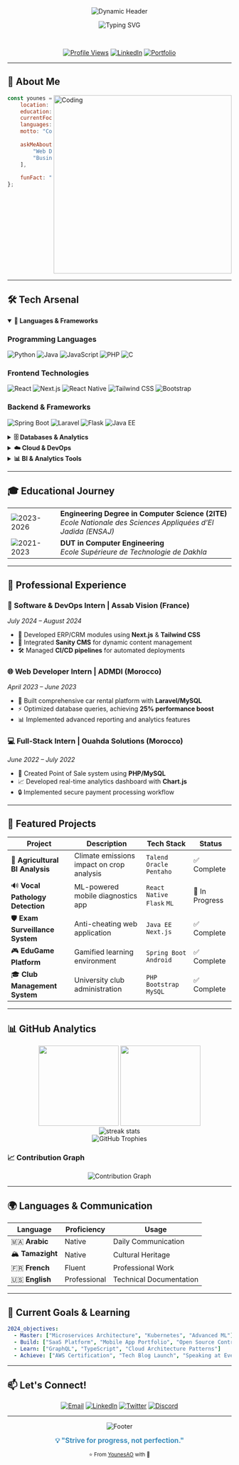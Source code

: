 <div align="center">
  <img src="https://capsule-render.vercel.app/api?type=waving&color=2dceef,3c8dbc,1e528e,273c75&height=200&section=header&text=Hi%20I'm%20YounesAO!&fontSize=50&fontAlignY=35&desc=Crafting%20Digital%20Solutions%20•%20Building%20Tomorrow&descAlignY=55&fontColor=ffffff&animation=fadeIn" alt="Dynamic Header"/>
</div>

<div align="center">
  
  ![Typing SVG](https://readme-typing-svg.herokuapp.com?font=JetBrains+Mono&size=28&duration=3000&pause=1000&color=3C8DBC&center=true&vCenter=true&multiline=true&width=600&height=100&lines=Computer+Science+Engineer;Full-Stack+Developer;DevOps+%26+BI+Enthusiast;Always+Learning%2C+Always+Building)
  
  <br/>
  
  [![Profile Views](https://komarev.com/ghpvc/?username=YounesAO&style=for-the-badge&color=3C8DBC&label=PROFILE+VIEWS)](https://github.com/YounesAO)
  [![LinkedIn](https://img.shields.io/badge/Connect-0077B5?style=for-the-badge&logo=linkedin&logoColor=white)](https://linkedin.com/in/younes-ao)
  [![Portfolio](https://img.shields.io/badge/Portfolio-1e528e?style=for-the-badge&logo=google-chrome&logoColor=white)](https://younes-ao.dev)
  
</div>

---

## 🎯 About Me

<img align="right" alt="Coding" width="400" src="https://raw.githubusercontent.com/abhisheknaiidu/abhisheknaiidu/master/code.gif">

```javascript
const younes = {
    location: "Morocco 🇲🇦",
    education: "Computer Science Engineering @ ENSAJ",
    currentFocus: ["Full-Stack Development", "Cloud Computing", "BI Analytics"],
    languages: ["Arabic", "Tamazight", "French", "English"],
    motto: "Code with passion, deploy with confidence",
    
    askMeAbout: [
        "Web Development", "Mobile Apps", "DevOps", 
        "Business Intelligence", "Cloud Architecture"
    ],
    
    funFact: "I debug with console.log and I'm not ashamed! 🐛"
};
```

<br clear="right"/>

---

## 🛠️ Tech Arsenal

<details open>
<summary><b>🔧 Languages & Frameworks</b></summary>

### Programming Languages
![Python](https://img.shields.io/badge/Python-3c8dbc?style=for-the-badge&logo=python&logoColor=white)
![Java](https://img.shields.io/badge/Java-273c75?style=for-the-badge&logo=openjdk&logoColor=white)
![JavaScript](https://img.shields.io/badge/JavaScript-2dceef?style=for-the-badge&logo=javascript&logoColor=black)
![PHP](https://img.shields.io/badge/PHP-1e528e?style=for-the-badge&logo=php&logoColor=white)
![C](https://img.shields.io/badge/C-3c8dbc?style=for-the-badge&logo=c&logoColor=white)

### Frontend Technologies
![React](https://img.shields.io/badge/React-3c8dbc?style=for-the-badge&logo=react&logoColor=61DAFB)
![Next.js](https://img.shields.io/badge/Next.js-273c75?style=for-the-badge&logo=nextdotjs&logoColor=white)
![React Native](https://img.shields.io/badge/React_Native-2dceef?style=for-the-badge&logo=react&logoColor=61DAFB)
![Tailwind CSS](https://img.shields.io/badge/Tailwind_CSS-1e528e?style=for-the-badge&logo=tailwind-css&logoColor=white)
![Bootstrap](https://img.shields.io/badge/Bootstrap-273c75?style=for-the-badge&logo=bootstrap&logoColor=white)

### Backend & Frameworks
![Spring Boot](https://img.shields.io/badge/Spring_Boot-3c8dbc?style=for-the-badge&logo=spring-boot&logoColor=white)
![Laravel](https://img.shields.io/badge/Laravel-2dceef?style=for-the-badge&logo=laravel&logoColor=white)
![Flask](https://img.shields.io/badge/Flask-273c75?style=for-the-badge&logo=flask&logoColor=white)
![Java EE](https://img.shields.io/badge/Java_EE-3c8dbc?style=for-the-badge&logo=java&logoColor=white)

</details>

<details>
<summary><b>🗄️ Databases & Analytics</b></summary>

![MySQL](https://img.shields.io/badge/MySQL-1e528e?style=for-the-badge&logo=mysql&logoColor=white)
![MongoDB](https://img.shields.io/badge/MongoDB-2dceef?style=for-the-badge&logo=mongodb&logoColor=white)
![Oracle](https://img.shields.io/badge/Oracle-273c75?style=for-the-badge&logo=oracle&logoColor=white)
![SQL Server](https://img.shields.io/badge/Microsoft_SQL_Server-3c8dbc?style=for-the-badge&logo=microsoft-sql-server&logoColor=white)
![Cassandra](https://img.shields.io/badge/Cassandra-1e528e?style=for-the-badge&logo=apache-cassandra&logoColor=white)
![Hadoop](https://img.shields.io/badge/Hadoop-2dceef?style=for-the-badge&logo=apache-hadoop&logoColor=black)

</details>

<details>
<summary><b>☁️ Cloud & DevOps</b></summary>

![AWS](https://img.shields.io/badge/AWS-273c75?style=for-the-badge&logo=amazon-aws&logoColor=white)
![Docker](https://img.shields.io/badge/Docker-3c8dbc?style=for-the-badge&logo=docker&logoColor=white)
![Linux](https://img.shields.io/badge/Linux-2dceef?style=for-the-badge&logo=linux&logoColor=black)
![Git](https://img.shields.io/badge/Git-1e528e?style=for-the-badge&logo=git&logoColor=white)
![GitHub](https://img.shields.io/badge/GitHub-273c75?style=for-the-badge&logo=github&logoColor=white)

</details>

<details>
<summary><b>📊 BI & Analytics Tools</b></summary>

![Talend](https://img.shields.io/badge/Talend-3c8dbc?style=for-the-badge&logo=talend&logoColor=white)
![Pentaho](https://img.shields.io/badge/Pentaho-1e528e?style=for-the-badge&logoColor=white)
![BIRT](https://img.shields.io/badge/Eclipse_BIRT-273c75?style=for-the-badge&logo=eclipse&logoColor=white)

</details>

---

## 🎓 Educational Journey

<table>
<tr>
<td>
<img src="https://img.shields.io/badge/2023--2026-3c8dbc?style=for-the-badge&logoColor=white" alt="2023-2026"/>
</td>
<td>
<strong>Engineering Degree in Computer Science (2ITE)</strong><br/>
<em>Ecole Nationale des Sciences Appliquées d'El Jadida (ENSAJ)</em>
</td>
</tr>
<tr>
<td>
<img src="https://img.shields.io/badge/2021--2023-2dceef?style=for-the-badge&logoColor=white" alt="2021-2023"/>
</td>
<td>
<strong>DUT in Computer Engineering</strong><br/>
<em>Ecole Supérieure de Technologie de Dakhla</em>
</td>
</tr>
</table>

---

## 💼 Professional Experience

### 🔧 Software & DevOps Intern | Assab Vision (France)
*July 2024 – August 2024*
- 🚀 Developed ERP/CRM modules using **Next.js** & **Tailwind CSS**
- 🔌 Integrated **Sanity CMS** for dynamic content management
- 🛠️ Managed **CI/CD pipelines** for automated deployments

### 🌐 Web Developer Intern | ADMDI (Morocco)  
*April 2023 – June 2023*
- 🚗 Built comprehensive car rental platform with **Laravel/MySQL**
- ⚡ Optimized database queries, achieving **25% performance boost**
- 📊 Implemented advanced reporting and analytics features

### 💻 Full-Stack Intern | Ouahda Solutions (Morocco)
*June 2022 – July 2022*
- 🏪 Created Point of Sale system using **PHP/MySQL**
- 📈 Developed real-time analytics dashboard with **Chart.js**
- 🔒 Implemented secure payment processing workflow

---

## 🚀 Featured Projects

<div align="center">

| Project | Description | Tech Stack | Status |
|---------|-------------|------------|---------|
| 🌱 **Agricultural BI Analysis** | Climate emissions impact on crop analysis | `Talend` `Oracle` `Pentaho` | ✅ Complete |
| 🔊 **Vocal Pathology Detection** | ML-powered mobile diagnostics app | `React Native` `Flask` `ML` | 🚧 In Progress |
| 🛡️ **Exam Surveillance System** | Anti-cheating web application | `Java EE` `Next.js` | ✅ Complete |
| 🎮 **EduGame Platform** | Gamified learning environment | `Spring Boot` `Android` | ✅ Complete |
| 🎓 **Club Management System** | University club administration | `PHP` `Bootstrap` `MySQL` | ✅ Complete |

</div>

---

## 📊 GitHub Analytics

<div align="center">
  <img height="180em" src="https://github-readme-stats.vercel.app/api?username=YounesAO&show_icons=true&theme=tokyonight&include_all_commits=true&count_private=true&hide_border=true&bg_color=161c2b&title_color=2dceef&icon_color=3c8dbc&text_color=ffffff"/>
  <img height="180em" src="https://github-readme-stats.vercel.app/api/top-langs/?username=YounesAO&layout=compact&langs_count=8&theme=tokyonight&hide_border=true&bg_color=161c2b&title_color=2dceef&text_color=ffffff"/>
</div>

<div align="center">
  <img src="https://github-readme-streak-stats.herokuapp.com/?user=YounesAO&theme=tokyonight&hide_border=true&background=161c2b&stroke=2dceef&ring=3c8dbc&fire=2dceef&currStreakLabel=ffffff&sideLabels=ffffff&currStreakNum=3c8dbc&sideNums=3c8dbc&dates=ffffff" alt="streak stats"/>
</div>

<div align="center">
  <img src="https://github-profile-trophy.vercel.app/?username=YounesAO&theme=tokyonight&no-frame=true&no-bg=true&margin-w=4&column=7" alt="GitHub Trophies"/>
</div>

### 📈 Contribution Graph
<div align="center">
  <img src="https://github-readme-activity-graph.vercel.app/graph?username=YounesAO&theme=tokyo-night&bg_color=161c2b&color=3c8dbc&line=2dceef&point=ffffff&area=true&hide_border=true" alt="Contribution Graph"/>
</div>

---

## 🌍 Languages & Communication

<div align="center">

| Language | Proficiency | Usage |
|----------|-------------|-------|
| 🇲🇦 **Arabic** | Native | Daily Communication |
| 🏔️ **Tamazight** | Native | Cultural Heritage |
| 🇫🇷 **French** | Fluent | Professional Work |
| 🇺🇸 **English** | Professional | Technical Documentation |

</div>

---

## 🎯 Current Goals & Learning

```yaml
2024_objectives:
  - Master: ["Microservices Architecture", "Kubernetes", "Advanced ML"]
  - Build: ["SaaS Platform", "Mobile App Portfolio", "Open Source Contrib"]
  - Learn: ["GraphQL", "TypeScript", "Cloud Architecture Patterns"]
  - Achieve: ["AWS Certification", "Tech Blog Launch", "Speaking at Events"]
```

---

## 📫 Let's Connect!

<div align="center">
  
  [![Email](https://img.shields.io/badge/Email-273c75?style=for-the-badge&logo=gmail&logoColor=white)](mailto:younes.aitouahda@gmail.com)
  [![LinkedIn](https://img.shields.io/badge/LinkedIn-3c8dbc?style=for-the-badge&logo=linkedin&logoColor=white)](https://linkedin.com/in/younes-ait-ouahda)
  [![Twitter](https://img.shields.io/badge/Twitter-2dceef?style=for-the-badge&logo=twitter&logoColor=white)](https://x.com/itOuahdaYounes)
  [![Discord](https://img.shields.io/badge/Discord-1e528e?style=for-the-badge&logo=discord&logoColor=white)](https://discord.gg/younes-ao)
  
</div>

---

<div align="center">
  <img src="https://capsule-render.vercel.app/api?type=waving&color=2dceef,3c8dbc,1e528e,273c75&height=120&section=footer&animation=fadeIn" alt="Footer"/>
  
  <br/>
  
  <span style="color:#3c8dbc; font-size:1.1em;"><b>💡 "Strive for progress, not perfection."</b></span>
  
  <sub>⭐ From <a href="https://github.com/YounesAO">YounesAO</a> with 💙</sub>
  
</div>

<!--
**YounesAO/YounesAO** is a ✨ special ✨ repository because its README.md (this file) appears on your GitHub profile.
-->
